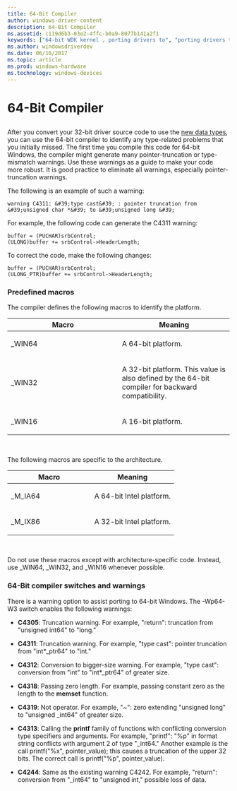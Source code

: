 ```yaml
---
title: 64-Bit Compiler
author: windows-driver-content
description: 64-Bit Compiler
ms.assetid: c119d6b3-03e2-4ffc-b0a9-8077b141a2f1
keywords: ["64-bit WDK kernel , porting drivers to", "porting drivers to 64-bit Windows", "compilers WDK 64-bit"]
ms.author: windowsdriverdev
ms.date: 06/16/2017
ms.topic: article
ms.prod: windows-hardware
ms.technology: windows-devices
---
```


# 64-Bit Compiler


## <a href="" id="ddk-64-bit-compiler-kg"></a>


After you convert your 32-bit driver source code to use the [new data types](the-new-data-types.md), you can use the 64-bit compiler to identify any type-related problems that you initially missed. The first time you compile this code for 64-bit Windows, the compiler might generate many pointer-truncation or type-mismatch warnings. Use these warnings as a guide to make your code more robust. It is good practice to eliminate all warnings, especially pointer-truncation warnings.

The following is an example of such a warning:

```
warning C4311: &#39;type cast&#39; : pointer truncation from &#39;unsigned char *&#39; to &#39;unsigned long &#39;
```

For example, the following code can generate the C4311 warning:

```
buffer = (PUCHAR)srbControl;
(ULONG)buffer += srbControl->HeaderLength;
```

To correct the code, make the following changes:

```
buffer = (PUCHAR)srbControl;
(ULONG_PTR)buffer += srbControl->HeaderLength;
```

### Predefined macros

The compiler defines the following macros to identify the platform.

<table>
<colgroup>
<col width="50%" />
<col width="50%" />
</colgroup>
<thead>
<tr class="header">
<th>Macro</th>
<th>Meaning</th>
</tr>
</thead>
<tbody>
<tr class="odd">
<td><p>_WIN64</p></td>
<td><p>A 64-bit platform.</p></td>
</tr>
<tr class="even">
<td><p>_WIN32</p></td>
<td><p>A 32-bit platform. This value is also defined by the 64-bit compiler for backward compatibility.</p></td>
</tr>
<tr class="odd">
<td><p>_WIN16</p></td>
<td><p>A 16-bit platform.</p></td>
</tr>
</tbody>
</table>

 

The following macros are specific to the architecture.

<table>
<colgroup>
<col width="50%" />
<col width="50%" />
</colgroup>
<thead>
<tr class="header">
<th>Macro</th>
<th>Meaning</th>
</tr>
</thead>
<tbody>
<tr class="odd">
<td><p>_M_IA64</p></td>
<td><p>A 64-bit Intel platform.</p></td>
</tr>
<tr class="even">
<td><p>_M_IX86</p></td>
<td><p>A 32-bit Intel platform.</p></td>
</tr>
</tbody>
</table>

 

Do not use these macros except with architecture-specific code. Instead, use \_WIN64, \_WIN32, and \_WIN16 whenever possible.

### 64-Bit compiler switches and warnings

There is a warning option to assist porting to 64-bit Windows. The -Wp64-W3 switch enables the following warnings:

-   **C4305**: Truncation warning. For example, "return": truncation from "unsigned int64" to "long."

-   **C4311**: Truncation warning. For example, "type cast": pointer truncation from "int\*\_ptr64" to "int."

-   **C4312**: Conversion to bigger-size warning. For example, "type cast": conversion from "int" to "int\*\_ptr64" of greater size.

-   **C4318**: Passing zero length. For example, passing constant zero as the length to the **memset** function.

-   **C4319**: Not operator. For example, "~": zero extending "unsigned long" to "unsigned \_int64" of greater size.

-   **C4313**: Calling the **printf** family of functions with conflicting conversion type specifiers and arguments. For example, "printf": "%p" in format string conflicts with argument 2 of type "\_int64." Another example is the call printf("%x", pointer\_value); this causes a truncation of the upper 32 bits. The correct call is printf("%p", pointer\_value).

-   **C4244**: Same as the existing warning C4242. For example, "return": conversion from "\_int64" to "unsigned int," possible loss of data.

 

 




